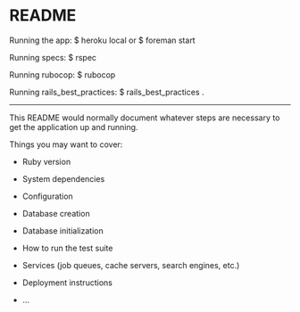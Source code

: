 # README

Running the app:
  $ heroku local
  or
  $ foreman start

Running specs:
  $ rspec

Running rubocop:
  $ rubocop

Running rails_best_practices:
  $ rails_best_practices .


------------------------
This README would normally document whatever steps are necessary to get the
application up and running.

Things you may want to cover:

* Ruby version

* System dependencies

* Configuration

* Database creation

* Database initialization

* How to run the test suite

* Services (job queues, cache servers, search engines, etc.)

* Deployment instructions

* ...
